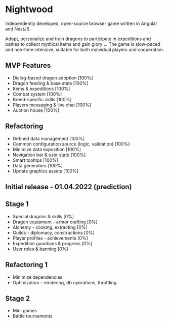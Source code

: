 # Nightwood
Independently developed, open-source browser game written in Angular and NestJS.

Adopt, personalize and train dragons to participate in expeditions and battles to collect mythical items and gain glory ...
The game is slow-paced and non-time intensive, suitable for both individual players and cooperation.

## MVP Features
 - Dialog-based dragon adoption [100%]
 - Dragon feeding & base stats [100%]
 - Items & expeditions [100%]
 - Combat system [100%]
 - Breed-specific skills [100%]
 - Players messaging & live chat [100%]
 - Auction house [100%]

## Refactoring
 - Defined data management [100%]
 - Common configuration source (logic, validation) [100%]
 - Minimize data exposition [100%]
 - Navigation bar & user state [100%]
 - Smart tooltips [100%]
 - Data generators [100%]
 - Update graphics assets [100%]

## Initial release - 01.04.2022 (prediction)

## Stage 1
 - Special dragons & skills [0%]
 - Dragon equipment - armor crafting [0%]
 - Alchemy - cooking, extracting [0%]
 - Guilds - diplomacy, constructions [0%]
 - Player profiles - achievements [0%]
 - Expedition guardians & progress [0%]
 - User roles & banning [0%]


## Refactoring 1
 - Minimize dependencies
 - Optimization - rendering, db operations, throttling

## Stage 2
 - Mini games
 - Battle tournaments
